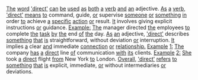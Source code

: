 [The](./the.md) [word](./word.md) ['direct'](./direct.md) [can](./can.md) [be](./be.md) [used](./used.md) [as](./as.md) [both](./both.md) [a](./a.md) [verb](./verb.md) [and](./and.md) [an](./an.md) adjective. [As](./as.md) [a](./a.md) [verb,](./verb.md) ['direct'](./direct.md) [means](./means.md) [to](./to.md) command, guide, [or](./or.md) supervise [someone](./someone.md) [or](./or.md) [something](./something.md) [in](./in.md) order [to](./to.md) achieve [a](./a.md) [specific](./specific.md) [action](./action.md) [or](./or.md) result. [It](./it.md) involves giving explicit instructions [or](./or.md) guidance. [Example:](./example.md) [The](./the.md) manager directed [the](./the.md) employees [to](./to.md) complete [the](./the.md) [task](./task.md) [by](./by.md) [the](./the.md) end [of](./of.md) [the](./the.md) day. [As](./as.md) [an](./an.md) adjective, ['direct'](./direct.md) describes [something](./something.md) [that](./that.md) [is](./is.md) straightforward, without deviation [or](./or.md) interruption. [It](./it.md) implies [a](./a.md) clear [and](./and.md) immediate [connection](./connection.md) [or](./or.md) [relationship.](./relationship.md) [Example](./example.md) [1:](./1.md) [The](./the.md) company [has](./has.md) [a](./a.md) [direct](./direct.md) line [of](./of.md) communication [with](./with.md) [its](./its.md) clients. [Example](./example.md) [2:](./2.md) [She](./she.md) took [a](./a.md) [direct](./direct.md) flight [from](./from.md) New York [to](./to.md) London. [Overall,](./overall.md) ['direct'](./direct.md) [refers](./refers.md) [to](./to.md) [something](./something.md) [that](./that.md) [is](./is.md) explicit, immediate, [or](./or.md) without intermediaries [or](./or.md) deviations.